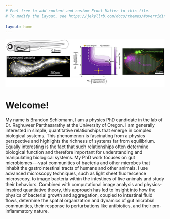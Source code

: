 ```yaml
---
# Feel free to add content and custom Front Matter to this file.
# To modify the layout, see https://jekyllrb.com/docs/themes/#overriding-theme-defaults

layout: home
---
```

![example images](/assets/homefig.jpg)

# Welcome!

My name is Brandon Schlomann, I am a physics PhD candidate in the lab of Dr. Raghuveer Parthasarathy at the University of Oregon. I am generally interested in simple, quantitative relationships that emerge in complex biological systems. This phenomenon is fascinating from a physics perspective and highlights the richness of systems far from equilibrium. Equally interesting is the fact that such relationships often determine biological function and therefore important for understanding and manipulating biological systems. My PhD work focuses on gut microbiomes---vast communities of bacteria and other microbes that inhabit the gastrointestinal tracts of humans and other animals. I use advanced microscopy techniques, such as light sheet fluorescence microscopy, to image bacteria within the intestines of live animals and study their behaviors. Combined with computational image analysis and physics-inspired quantiative theory, this approach has led to insight into how the physics of bacterial growth and aggregation, coupled to intestinal fluid flows, determine the spatial organization and dynamics of gut microbial communities, their response to perturbations like antibiotics, and their pro-inflammatory nature.  
